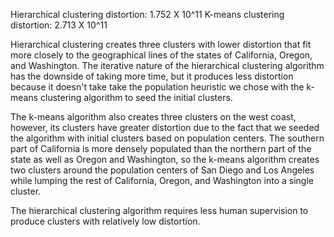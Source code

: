 Hierarchical clustering distortion: 1.752 X 10^11
K-means clustering distortion: 2.713 X 10^11

Hierarchical clustering creates three clusters with lower distortion that fit more closely to the geographical lines of the states of California, Oregon, and Washington. The iterative nature of the hierarchical clustering algorithm has the downside of taking more time, but it produces less distortion because it doesn't take take the population heuristic we chose with the k-means clustering algorithm to seed the initial clusters.

The k-means algorithm also creates three clusters on the west coast, however, its clusters have greater distortion due to the fact that we seeded the algorithm with initial clusters based on population centers. The southern part of California is more densely populated than the northern part of the state as well as Oregon and Washington, so the k-means algorithm creates two clusters around the population centers of San Diego and Los Angeles while lumping the rest of California, Oregon, and Washington into a single cluster.

The hierarchical clustering algorithm requires less human supervision to produce clusters with relatively low distortion.
